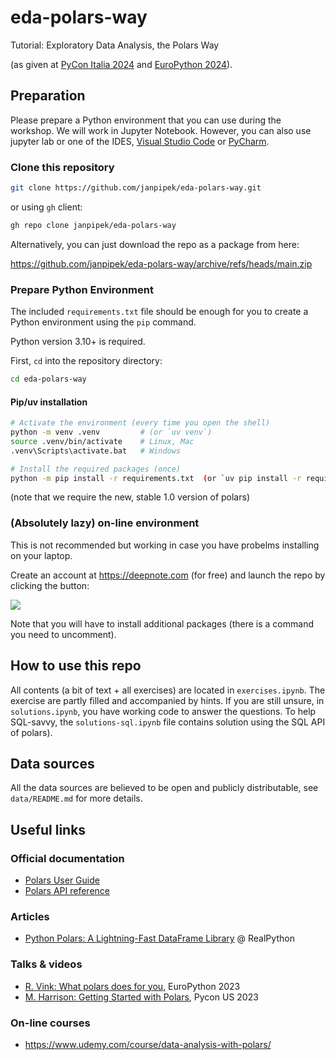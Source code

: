 # eda-polars-way

Tutorial: Exploratory Data Analysis, the Polars Way

(as given at [PyCon Italia 2024](https://2024.pycon.it/) and [EuroPython 2024](https://ep2024.europython.eu/)).

## Preparation

Please prepare a Python environment that you can use during the workshop.
We will work in Jupyter Notebook. However, you can also use jupyter lab or one of the IDES,
[Visual Studio Code](https://code.visualstudio.com) or [PyCharm](https://www.jetbrains.com/pycharm/).

### Clone this repository

```bash
git clone https://github.com/janpipek/eda-polars-way.git
```

or using `gh` client:

```bash
gh repo clone janpipek/eda-polars-way
```

Alternatively, you can just download the repo as a package from here:

https://github.com/janpipek/eda-polars-way/archive/refs/heads/main.zip

### Prepare Python Environment

The included `requirements.txt` file should be enough for you to create a Python environment
using the `pip` command.

Python version 3.10+ is required.

First, `cd` into the repository directory:

```bash
cd eda-polars-way
```

#### Pip/uv installation

```bash
# Activate the environment (every time you open the shell)
python -m venv .venv         # (or `uv venv`)
source .venv/bin/activate    # Linux, Mac
.venv\Scripts\activate.bat   # Windows

# Install the required packages (once)
python -m pip install -r requirements.txt  (or `uv pip install -r requirements.txt`)
```

(note that we require the new, stable 1.0 version of polars)

### (Absolutely lazy) on-line environment

This is not recommended but working in case you have probelms installing on your laptop.

Create an account at https://deepnote.com (for free) and launch the repo by clicking the button:

[<img src="https://deepnote.com/buttons/launch-in-deepnote-small.svg">](https://deepnote.com/launch?url=https%3A%2F%2Fgithub.com%2Fjanpipek%2Feda-polars-way)

Note that you will have to install additional packages (there is a command you need to uncomment).

## How to use this repo

All contents (a bit of text + all exercises) are located in `exercises.ipynb`. The exercise are partly filled and accompanied by hints. If you are still unsure, in `solutions.ipynb`, you have working code to answer the questions. To help SQL-savvy, the `solutions-sql.ipynb` file contains solution using the SQL API of polars).

## Data sources

All the data sources are believed to be open and publicly distributable, 
see `data/README.md` for more details.

## Useful links

### Official documentation

- [Polars User Guide](https://docs.pola.rs/)
- [Polars API reference](https://docs.pola.rs/py-polars/html/reference/index.html)

### Articles

- [Python Polars: A Lightning-Fast DataFrame Library](https://realpython.com/polars-python/) @ RealPython

### Talks & videos

- [R. Vink: What polars does for you](https://www.youtube.com/watch?v=UwRlFtSd_-8), EuroPython 2023
- [M. Harrison: Getting Started with Polars](https://www.youtube.com/watch?v=CJ0f45evuME), Pycon US 2023

### On-line courses

- https://www.udemy.com/course/data-analysis-with-polars/
